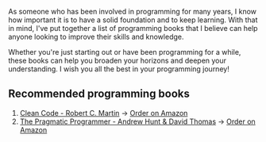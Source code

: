 As someone who has been involved in programming for many years, I know how important it is to have a solid foundation and to keep learning. With that in mind, I've put together a list of programming books that I believe can help anyone looking to improve their skills and knowledge. 

Whether you're just starting out or have been programming for a while, these books can help you broaden your horizons and deepen your understanding. I wish you all the best in your programming journey!

## Recommended programming books
1. [Clean Code - Robert C. Martin](clean-code.md) -> [Order on Amazon](https://www.amazon.com/Clean-Code-Handbook-Software-Craftsmanship/dp/0132350882?&_encoding=UTF8&tag=architect011b-20&linkCode=ur2&linkId=af73301ccc7c3a7bd062ff652c090f75&camp=1789&creative=9325)
2. [The Pragmatic Programmer - Andrew Hunt & David Thomas](the-pragmatic-programmer.md) -> [Order on Amazon](https://www.amazon.com/Pragmatic-Programmer-Anniversary-Journey-Mastery/dp/B0833FBNHV?&_encoding=UTF8&tag=architect011b-20&linkCode=ur2&linkId=cc7c8b60169f46e4cf37bf8e39140078&camp=1789&creative=9325)